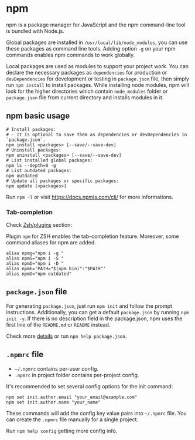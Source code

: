 # npm

npm is a package manager for JavaScript and the npm command-line tool is bundled with Node.js.

Global packages are installed in `/usr/local/lib/node_modules`, you can use these packages as command line tools. Adding option `-g` on your npm commands enables npm commands to work globally.

Local packages are used as modules to support your project work. You can declare the necessary packages as `dependencies` for production or `devDependencies` for development or testing in `package.json` file, then simply run `npm install` to install packages. While installing node modules, npm will look for the higher directories which contain `node_modules` folder or `package.json` file from current directory and installs modules in it.

## npm basic usage

```shell
# Install packages:
# - It is optional to save them as dependencies or devDependencies in `package.json`.
npm install <packages> [--save/--save-dev]
# Uninstall packages:
npm uninstall <packages> [--save/--save-dev]
# List installed global packages:
npm ls --depth=0 -g
# List outdated packages:
npm outdated
# Update all packages or specific packages:
npm update [<packages>]
```

Run `npm -l` or visit <https://docs.npmjs.com/cli/> for more informations.

### Tab-completion

Check [Zsh/plugins](../iTerm2/zsh-plugins.html) section:

Plugin `npm` for ZSH enables the tab-completion feature. Moreover, some command aliases for npm are added.

```
alias npmg="npm i -g "
alias npmS="npm i -S "
alias npmD="npm i -D "
alias npmE='PATH="$(npm bin)":"$PATH"'
alias npmO="npm outdated"
```

## `package.json` file

For generating `package.json`, just run `npm init` and follow the prompt instructions. Additionally, you can get a default `package.json` by running `npm init -y`. If there is no description field in the package.json, npm uses the first line of the `README.md` or `README` instead.

Check more [details](https://docs.npmjs.com/files/package.json) or run `npm help package.json`.

## `.npmrc` file

* `~/.npmrc` contains per-user config.
* `.npmrc` in project folder contains per-project config. 

It's recommended to set several config options for the init command:

    npm set init.author.email "your_email@example.com"
    npm set init.author.name "your_name"

These commands will add the config key value pairs into `~/.npmrc` file. You can create the `.npmrc` file manually for a single project.

Run `npm help config` getting more config info.



